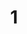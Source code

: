 ---
layout: paintings/painting
title: 1
image: /images/paintings/paper/JRB Web 10-min.jpg
dimensions: 1500mm x 1500mm
media: Paper
group: Paper
---